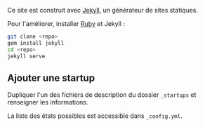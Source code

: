Ce site est construit avec [Jekyll](https://jekyllrb.com/), un générateur de sites statiques.

Pour l'améliorer, installer [Ruby](https://www.ruby-lang.org/fr/) et Jekyll :

```sh
git clone <repo>
gem install jekyll
cd <repo>
jekyll serve
```

## Ajouter une startup

Dupliquer l'un des fichiers de description du dossier `_startups` et renseigner les informations.

La liste des états possibles est accessible dans `_config.yml`.
